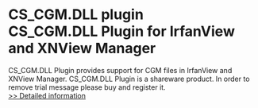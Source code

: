 # CS_CGM.DLL plugin<br />CS_CGM.DLL Plugin for IrfanView and XNView Manager
CS_CGM.DLL Plugin provides support for CGM files in IrfanView and XNView Manager.
CS_CGM.DLL Plugin is a shareware product. In order to remove trial message please buy and register it.<br />[>> Detailed information](https://secure.shareit.com/shareit/product.html?productid=300027148&affiliateid=200057808)
